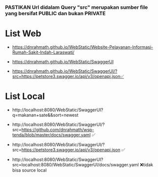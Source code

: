 
### PASTIKAN Url didalam Query "src" merupakan sumber file yang bersifat PUBLIC dan bukan PRIVATE


# List Web

- https://dnrahmath.github.io/WebStatic/Website-Pelayanan-Informasi-Rumah-Sakit-Indah-Laraswati/

- https://dnrahmath.github.io/WebStatic/SwaggerUI
- https://dnrahmath.github.io/WebStatic/SwaggerUI/?src=https://petstore3.swagger.io/api/v3/openapi.json✅


# List Local

- http://localhost:8080/WebStatic/SwaggerUI?q=makanan+sate&&sort=newest

- http://localhost:8080/WebStatic/SwaggerUI/?src=https://github.com/dnrahmath/wsp-tenda/blob/master/docs/swagger.yaml ✅
- http://localhost:8080/WebStatic/SwaggerUI/?src=https://petstore3.swagger.io/api/v3/openapi.json ✅
- http://localhost:8080/WebStatic/SwaggerUI?src=localhost:8080/WebStatic/SwaggerUI/docs/swagger.yaml ❌tidak bisa source local

